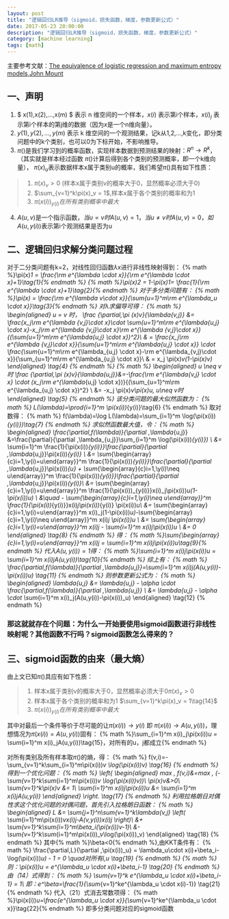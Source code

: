```yaml
---
layout: post
title: "逻辑回归LR推导（sigmoid，损失函数，梯度，参数更新公式）"
date: 2017-05-23 20:00:00
description: "逻辑回归LR推导（sigmoid，损失函数，梯度，参数更新公式）"
category: [machine learning]
tags: [math]
---
```


主要参考文献：[The equivalence of logistic regression and maximum entropy models,John Mount](http://www.win-vector.com/dfiles/LogisticRegressionMaxEnt.pdf)
<!--more-->

## 一、声明
1. $ x(1),x(2),...,x(m) $ 表示 n 维空间的一个样本，$x(i)$ 表示第i个样本，$x(i)_j$ 表示第i个样本的第j维的数据（因为$x$是一个n维向量）。
2. $y(1),y(2),...,y(m)$ 表示 k 维空间的一个观测结果，记k从1,2,...,k变化，即分类问题中的k个类别，也可以0为下标开始，不影响推导。
3. $\pi()$是我们学习到的概率函数，实现样本数据到预测结果的映射：$R^n\rightarrow R^k$，（其实就是样本经过函数 $\pi()$计算后得到各个类别的预测概率，即一个k维向量），
$\pi(x)_u$表示数据样本x属于类别u的概率，我们希望$\pi()$具有如下性质：
> 1. $\pi(x)_v>0$  (样本x属于类别v的概率大于0，显然概率必须大于0)
> 2. $\sum_{v=1}^k\pi(x)_v = 1$,样本x属于各个类别的概率和为1
> 3. $\pi(x(i))_{y(i)}在所有类别概率中最大$

4.  $A(u,v)$是一个指示函数，$当u=v时A(u,v)=1，当u\neq v时A(u,v)=0，如A(u,y(i))$表示第i个观测结果是否为u

## 二、逻辑回归求解分类问题过程
对于二分类问题有k=2，对线性回归函数$\lambda x$进行非线性映射得到：
{% math %}\pi(x)_1 = \frac{\rm e^{\lambda \cdot x}}{\rm e^{\lambda \cdot x}+1}\tag{1}{% endmath %}
{% math %}\pi(x)_2 = 1-\pi(x)_1= \frac{1}{\rm e^{\lambda \cdot x}+1}\tag{2}{% endmath %}
对于多分类问题有：
{% math %}\pi(x) = \frac{\rm e^{\lambda _v\cdot x}}{\sum_{u=1}^m\rm e^{\lambda_u \cdot x}}\tag{3}{% endmath %}
对$\lambda$求偏导可得：
{% math %}
\begin{aligned}
u = v 时，
\frac {\partial\,\pi (x)_v}{\lambda_{v,j}} &= \frac{x_j\rm e^{\lambda _{v,j}\cdot x}\cdot \sum_{u=1}^m\rm e^{\lambda_{u,j} \cdot x}-x_j\rm e^{\lambda _{v,j}\cdot x}\rm e^{\lambda _{v,j}\cdot x}}{(\sum_{u=1}^m\rm e^{\lambda_{u,j} \cdot x})^2}\\
& = \frac{x_j\rm e^{\lambda _{v,j}\cdot x}}{\sum_{u=1}^m\rm e^{\lambda_{u,j} \cdot x}} \cdot \frac{\sum_{u=1}^m\rm e^{\lambda_{u,j} \cdot x}-\rm e^{\lambda_{v,j}\cdot x}}{\sum_{u=1}^m\rm e^{\lambda_{u,j} \cdot x}}\\
& = x_j \pi(x)_v(1-\pi(x)_v)
\end{aligned}
\tag{4}
{% endmath %}
{% math %}
\begin{aligned}
u \neq v 时
\frac {\partial\,\pi (x)_v}{\lambda_{u,j}}&=-\frac{\rm e^{\lambda_{v,j} \cdot x} \cdot (x_j\rm e^{\lambda_{u,j} \cdot x})}{(\sum_{u=1}^m\rm e^{\lambda_{u,j} \cdot x})^2} \\
&= -x_j \pi(x)_v\pi(x)_u, u\neq v时
\end{aligned}
\tag{5}
{% endmath %}
该分类问题的最大似然函数为：
{% math %}
L(\lambda)=\prod_{i=1}^m \pi(x(i))_{y(i)}\tag{6}
{% endmath %}
取对数得：
{% math %}
f(\lambda)=\log L(\lambda)=\sum_{i=1}^m \log(\pi(x(i))_{y(i)})\tag{7}
{% endmath %}
求似然函数最大值，令：
{% math %}
\begin{aligned}
\frac{\partial\,f(\lambda)}{\partial \,\lambda_{u,j}} &=\frac{\partial}{\partial \,\lambda_{u,j}}\sum_{i=1}^m \log(\pi(x(i))_{y(i)}) \\
&= \sum_{i=1}^m \frac{1}{\pi(x(i))_{y(i)}}\frac{\partial}{\partial \,\lambda_{u,j}}\pi(x(i))_{y(i)} \\
&= \sum_{\begin{array}{c}i=1,\\y(i)=u\end{array}}^m \frac{1}{\pi(x(i))_{y(i)}}\frac{\partial}{\partial \,\lambda_{u,j}}\pi(x(i))_{u} + \sum_{\begin{array}{c}i=1,\\y(i)\neq u\end{array}}^m \frac{1}{\pi(x(i))_{y(i)}}\frac{\partial}{\partial \,\lambda_{u,j}}\pi(x(i))_{y(i)}\\
&= \sum_{\begin{array}{c}i=1,\\y(i)=u\end{array}}^m \frac{1}{\pi(x(i))_{y(i)}}x(i)_j\pi(x(i))_u(1-\pi(x(i))_u) \\
&\quad - \sum_{\begin{array}{c}i=1,\\y(i)\neq u\end{array}}^m \frac{1}{\pi(x(i))_{y(i)}}x(i)_j\pi(x(i))_{y(i)} \pi(x(i))_u\\
&= \sum_{\begin{array}{c}i=1,\\y(i)=u\end{array}}^m x(i)_j(1-\pi(x(i))_u)-\sum_{\begin{array}{c}i=1,\\y(i)\neq u\end{array}}^m x(i)_j \pi(x(i))_u \\
&= \sum_{\begin{array}{c}i=1,\\y(i)=u\end{array}}^m x(i)_j - \sum_{i=1}^m x(i)_j\pi(x(i))_u \\
&= 0
\end{aligned}
\tag{8}
{% endmath %}
得：
{% math %}\sum_{\begin{array}{c}i=1,\\y(i)=u\end{array}}^m x(i)_j = \sum_{i=1}^m x(i)_j\pi(x(i))_u\tag{9}{% endmath %}
代入$A(u,y(i))=1$得：
{% math %}\sum_{i=1}^m x(i)_j\pi(x(i))_u = \sum_{i=1}^m x(i)_jA(u,y(i))\tag{10}{% endmath %}
综上有：
{% math %}
\frac{\partial\,f(\lambda)}{\partial \,\lambda_{u,j}}=\sum_{i=1}^m x(i)_j(A(u,y(i))-\pi(x(i))_u)
\tag{11}
{% endmath %}
则参数更新公式为：
{% math %}
\begin{aligned}
\lambda_{u,j} &= \lambda_{u,j} - \alpha \cdot \frac{\partial\,f(\lambda)}{\partial \,\lambda_{u,j}} \\
&= \lambda_{u,j} - \alpha \cdot \sum_{i=1}^m x(i)_j(A(u,y(i))-\pi(x(i))_u)
\end{aligned}
\tag{12}
{% endmath %}
### **那这就就存在个问题：为什么一开始要使用sigmoid函数进行非线性映射呢？其他函数不行吗？sigmoid函数怎么得来的？**

## 三、sigmoid函数的由来（最大熵）

由上文已知$\pi()$具应有如下性质：
> 1.  样本x属于类别v的概率大于0，显然概率必须大于0$\pi(x)_v>0\tag{13}$ 
> 2. 样本x属于各个类别的概率和为1 $\sum_{v=1}^k\pi(x)_v = 1\tag{14}$
> 3. $\pi(x(i))_{y(i)}在所有类别概率中最大$

其中对最后一个条件等价于尽可能的让$\pi(x(i))\rightarrow y(i)$ 即 $\pi(x(i))\rightarrow A(u,y(i))$，理想情况为$\pi(x(i))= A(u,y(i))$固有：
{% math %}\sum_{i=1}^m x(i)_j\pi(x(i))_u = \sum_{i=1}^m x(i)_jA(u,y(i))\tag{15}，对所有的u，j都成立{% endmath %}

对所有类别及所有样本取$\pi()$的熵，得：
{% math %}
f(v,i)=-\sum_{v=1}^k\sum_{i=1}^m\pi(x(i))_v \log(\pi(x(i))_v)
\tag{16}
{% endmath %}
得到一个优化问题：
{% math %}
\left\{
\begin{aligned}
max \, f(v,i)&=max \, (-\sum_{v=1}^k\sum_{i=1}^m\pi(x(i))_v \log(\pi(x(i))_v))\\
\pi(x)_v&>0\\
\sum_{v=1}^k\pi(x)_v &= 1\\
\sum_{i=1}^m x(i)_j\pi(x(i))_u &= \sum_{i=1}^m x(i)_jA(u,y(i))
\end{aligned}
\right.
\tag{17}
{% endmath %}
利用拉格朗日对偶性求这个优化问题的对偶问题，首先引入拉格朗日函数：
{% math %}
\begin{aligned}
L &= \sum_{j=1}^n\sum_{v=1}^k\lambda_{v,j} \left( \sum_{i=1}^m\pi(x(i))_vx(i)_j-A(v,y(i))x(i)_j \right)\\
&+ \sum_{v=1}^k\sum_{i=1}^m\beta_i(\pi(x(i))_v-1)\\
&- \sum_{v=1}^k\sum_{i=1}^m\pi(x(i))_v\log(\pi(x(i))_v)
\end{aligned}
\tag{18}
{% endmath %}
其中{% math %}\beta<0{% endmath %},由KKT条件有：
{% math %}
\frac{\partial\,L}{\partial \,\pi(x(i))_u} = \lambda_u\cdot x(i)+\beta_i-\log(\pi(x(i))_u) - 1 = 0  \quad对所有i,u \tag{19}
{% endmath %}
{% math %}
则：\pi(x(i))_u = e^{\lambda_u \cdot x(i)+\beta_i-1} \tag{20}
{% endmath %}
由（14）式得到：
{% math %}
 \sum_{v=1}^k e^{\lambda_u \cdot x(i)+\beta_i-1} = 1\\
即：e^\beta=\frac{1}{\sum_{v=1}^ke^{\lambda_u \cdot x(i)-1}} \tag{21}
{% endmath %}
代入（21）式消去常数项得：
{% math %}\pi(x(i))_u=\frac{e^{\lambda_u \cdot x}}{\sum_{v=1}^ke^{\lambda_u \cdot x}}\tag{22}{% endmath %}
即多分类问题对应的sigmoid函数
